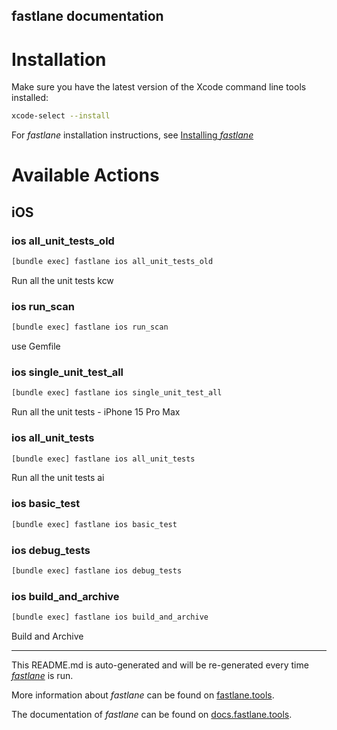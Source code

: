 fastlane documentation
----

# Installation

Make sure you have the latest version of the Xcode command line tools installed:

```sh
xcode-select --install
```

For _fastlane_ installation instructions, see [Installing _fastlane_](https://docs.fastlane.tools/#installing-fastlane)

# Available Actions

## iOS

### ios all_unit_tests_old

```sh
[bundle exec] fastlane ios all_unit_tests_old
```

Run all the unit tests kcw

### ios run_scan

```sh
[bundle exec] fastlane ios run_scan
```

use Gemfile

### ios single_unit_test_all

```sh
[bundle exec] fastlane ios single_unit_test_all
```

Run all the unit tests - iPhone 15 Pro Max

### ios all_unit_tests

```sh
[bundle exec] fastlane ios all_unit_tests
```

Run all the unit tests ai

### ios basic_test

```sh
[bundle exec] fastlane ios basic_test
```



### ios debug_tests

```sh
[bundle exec] fastlane ios debug_tests
```



### ios build_and_archive

```sh
[bundle exec] fastlane ios build_and_archive
```

Build and Archive

----

This README.md is auto-generated and will be re-generated every time [_fastlane_](https://fastlane.tools) is run.

More information about _fastlane_ can be found on [fastlane.tools](https://fastlane.tools).

The documentation of _fastlane_ can be found on [docs.fastlane.tools](https://docs.fastlane.tools).
